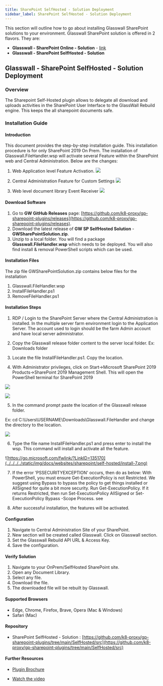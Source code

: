```yaml
---
title: SharePoint SelfHosted - Solution Deployment
sidebar_label: SharePoint SelfHosted - Solution Deployment
---
```



This section will outline how to go about installing Glasswall SharePoint solutions to your environment. Glasswall SharePoint solution is offered in 2 flavors. They are:

- **Glasswall - SharePoint Online - Solution** - [link](../cloud/sharepoint-online-solution-deployment.md)
- **Glasswall - SharePoint SelfHosted - Solution**


## Glasswall - SharePoint SelfHosted - Solution Deployment

### Overview

The Sharepoint Self-Hosted plugin allows to delegate all download and uploads activities in the SharePoint User Interface to the GlassWall Rebuild engine. This keeps the all sharepoint documents safe.


### Installation Guide

#### Introduction 

This document provides the step-by-step installation guide. This installation procedure is for only SharePoint 2019 On Prem. The installation of Glasswall.FileHandler.wsp will activate several Feature within the SharePoint web and Central Administration. Below are the changes:


1. Web Application level Feature Activation.
![](../../../../static/img/docs/websites/sharepoint/self-hosted/install-1.png)

2. Central Administration Feature for Custom Settings
![](../../../../static/img/docs/websites/sharepoint/self-hosted/install-2.png)

3. Web level document library Event Receiver
![](../../../../static/img/docs/websites/sharepoint/self-hosted/install-3.png)


#### Download Software
1. Go to **GW GitHub Releases** page: [https://github.com/k8-proxy/gp-sharepoint-plugins/releases](https://github.com/k8-proxy/gp-sharepoint-plugins/releases).
2. Download the latest release of **GW SP SelfHosted Solution** - **GWSharePointSolution.zip**.
3. Unzip to a local folder. You will find a package **Glasswall.FileHandler.wsp** which needs to be deployed. You will also find install & removal PowerShell scripts which can be used.
 
#### Installation Files
The zip file GWSharePointSolution.zip contains below files for the installation
1. Glasswall.FileHandler.wsp
2. InstallFileHandler.ps1
3. RemoveFileHandler.ps1

#### Installation Steps 
1. RDP / Login to the SharePoint Server where the Central Administration is installed. In the multiple server farm environment login to the Application Server. The account used to login should be the farm Admin account and have local server administrator.
2. Copy the Glasswall release folder content to the server local folder. Ex: Downloads folder

3. Locate the file InstallFileHandler.ps1. Copy the location.
4. With Administrator privileges, click on Start->Microsoft SharePoint 2019 Products->SharePoint 2019 Management Shell. This will open the PowerShell terminal for SharePoint 2019

![](../../../../static/img/docs/websites/sharepoint/self-hosted/install-4.png)

![](../../../../static/img/docs/websites/sharepoint/self-hosted/install-5.png)

5. In the command prompt paste the location of the Glasswall release folder.
    
Ex: cd C:\Users\USERNAME\Downloads\Glasswall.FileHandler and change the directory to the location.

![](../../../../static/img/docs/websites/sharepoint/self-hosted/install-6.png)

6. Type the file name InstallFileHandler.ps1 and press enter to install the wsp. This command will install and activate all the feature.

![https://go.microsoft.com/fwlink/?LinkID=135170](../../../../static/img/docs/websites/sharepoint/self-hosted/install-7.png)

7. If the error 'PSSECURITYEXCEPTION' occurs, then do as below:
With PowerShell, you must ensure Get-ExecutionPolicy is not Restricted. We suggest using Bypass to bypass the policy to get things installed or AllSigned for quite a bit more security.
Run Get-ExecutionPolicy. If it returns Restricted, then run Set-ExecutionPolicy AllSigned or Set-ExecutionPolicy Bypass -Scope Process.
see [](https://go.microsoft.com/fwlink/?LinkID=135170)

8. After successful installation, the features will be activated.

#### Configuration
1. Navigate to Central Administration Site of your SharePoint.
2. New section will be created called Glasswall. Click on Glasswall section.
3. Set the Glasswall Rebuild API URL & Access Key. 
4. Save the configuration.

#### Verify Solution
1. Navigate to your OnPrem/SelfHosted SharePoint site.
2. Open any Document Library.
3. Select any file. 
4. Download the file.
5. The downloaded file will be rebuilt by Glasswall.

#### Supported Browsers
- Edge, Chrome, Firefox, Brave, Opera (Mac & Windows)
- Safari (Mac)
  
#### Repository
- SharePoint SelfHosted - Solution : [https://github.com/k8-proxy/gp-sharepoint-plugins/tree/main/SelfHosted/src](https://github.com/k8-proxy/gp-sharepoint-plugins/tree/main/SelfHosted/src)

#### Further Resources
- [Plugin Brochure](https://github.com/k8-proxy/gp-sharepoint-plugins/blob/main/SelfHosted/doc/SharePointCloudPlugin-v1.pdf)

- [Watch the video](../../../../static/video/docs/websites/sharepoint/self-hosted/wsp-install.mp4)